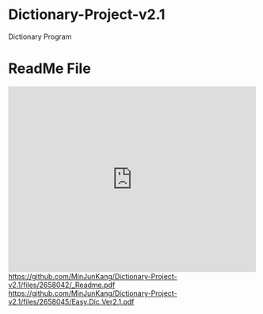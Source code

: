 
# Dictionary-Project-v2.1
Dictionary Program

# ReadMe File

<embed src="https://drive.google.com/viewerng/
viewer?embedded=true&url=https://github.com/MinJunKang/Dictionary-Project-v2.1/files/2658042/_Readme.pdf" width="500" height="375">
https://github.com/MinJunKang/Dictionary-Project-v2.1/files/2658042/_Readme.pdf
https://github.com/MinJunKang/Dictionary-Project-v2.1/files/2658045/Easy.Dic.Ver2.1.pdf
